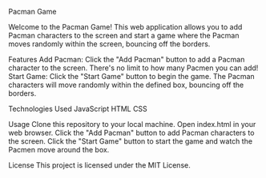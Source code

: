 Pacman Game

Welcome to the Pacman Game! This web application allows you to add Pacman characters to the screen and start a game where the Pacman moves randomly within the screen, bouncing off the borders.

Features
Add Pacman: Click the "Add Pacman" button to add a Pacman character to the screen. There's no limit to how many Pacmen you can add!
Start Game: Click the "Start Game" button to begin the game. The Pacman characters will move randomly within the defined box, bouncing off the borders.

Technologies Used
JavaScript
HTML
CSS

Usage
Clone this repository to your local machine.
Open index.html in your web browser.
Click the "Add Pacman" button to add Pacman characters to the screen.
Click the "Start Game" button to start the game and watch the Pacmen move around the box.

License
This project is licensed under the MIT License. 
